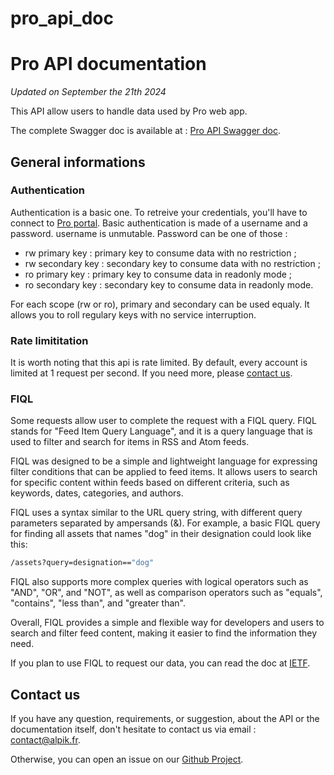 # pro_api_doc

# Pro API documentation

_Updated on September the 21th 2024_

This API allow users to handle data used by Pro web app.

The complete Swagger doc is available at : 
[Pro API Swagger doc](https://api.alpik.fr/pro/v1/swagger/).

## General informations

### Authentication

Authentication is a basic one. To retreive your credentials, you'll have to
connect to [Pro portal](https://pro.alpik.fr). Basic authentication is made of a
username and a password. username is unmutable. Password can be one of those :

* rw primary key : primary key to consume data with no restriction ;
* rw secondary key : secondary key to consume data with no restriction ;
* ro primary key : primary key to consume data in readonly mode ;
* ro secondary key : secondary key to consume data in readonly mode.

For each scope (rw or ro), primary and secondary can be used equaly. It allows
you to roll regulary keys with no service interruption.

### Rate limititation

It is worth noting that this api is rate limited. By default, every account is
limited at 1 request per second. If you need more, please [contact us](#contact-us).

### FIQL

Some requests allow user to complete the request with a FIQL query. FIQL stands
for "Feed Item Query Language", and it is a query language that is used to
filter and search for items in RSS and Atom feeds.

FIQL was designed to be a simple and lightweight language for expressing filter
conditions that can be applied to feed items. It allows users to search for
specific content within feeds based on different criteria, such as keywords,
dates, categories, and authors.

FIQL uses a syntax similar to the URL query string, with different query
parameters separated by ampersands (&). For example, a basic FIQL query for
finding all assets that names "dog" in their designation could look
like this:

```bash
/assets?query=designation=="dog"
```

FIQL also supports more complex queries with logical operators such as "AND",
"OR", and "NOT", as well as comparison operators such as "equals", "contains",
"less than", and "greater than".

Overall, FIQL provides a simple and flexible way for developers and users to
search and filter feed content, making it easier to find the information they
need.

If you plan to use FIQL to request our data, you can read the doc at
[IETF](https://datatracker.ietf.org/doc/html/draft-nottingham-atompub-fiql-00).

## Contact us

If you have any question, requirements, or suggestion, about the API or the
documentation itself, don't hesitate to contact us via email : 
[contact@alpik.fr](mailto:contact@alpik.fr?subject=About%20Pro%20API%20v1).

Otherwise, you can open an issue on our [Github Project](https://github.com/ALPIK-Lab/pro_api_doc/issues).

